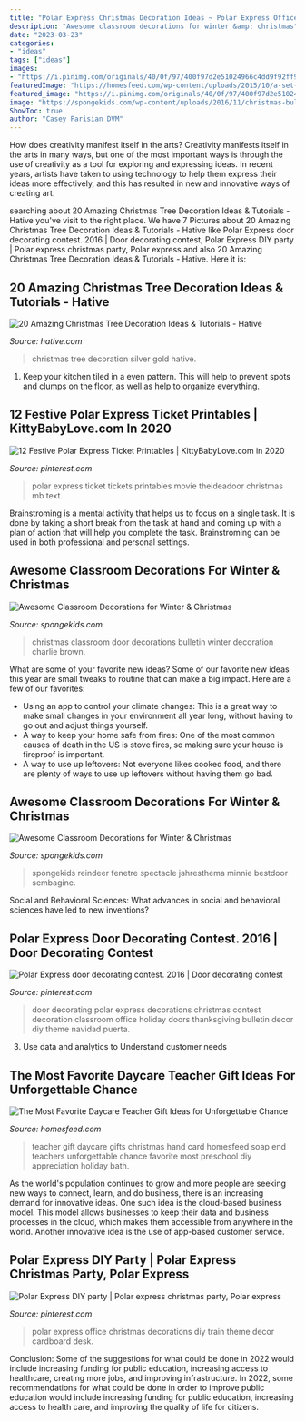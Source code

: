 ```yaml
---
title: "Polar Express Christmas Decoration Ideas ~ Polar Express Office Christmas Decorations Diy Train Theme Decor Cardboard Desk"
description: "Awesome classroom decorations for winter &amp; christmas"
date: "2023-03-23"
categories:
- "ideas"
tags: ["ideas"]
images:
- "https://i.pinimg.com/originals/40/0f/97/400f97d2e51024966c4dd9f92ff91858.jpg"
featuredImage: "https://homesfeed.com/wp-content/uploads/2015/10/a-set-of-parcel-for-daycare-teacher-gift-design-with-hand-shape-for-card-and-red-ribbon.jpg"
featured_image: "https://i.pinimg.com/originals/40/0f/97/400f97d2e51024966c4dd9f92ff91858.jpg"
image: "https://spongekids.com/wp-content/uploads/2016/11/christmas-bulletin-board/18-christmas-bulletin-board-ideas.jpg"
ShowToc: true
author: "Casey Parisian DVM"
---
```



How does creativity manifest itself in the arts?
Creativity manifests itself in the arts in many ways, but one of the most important ways is through the use of creativity as a tool for exploring and expressing ideas. In recent years, artists have taken to using technology to help them express their ideas more effectively, and this has resulted in new and innovative ways of creating art.

	

		
searching about 20 Amazing Christmas Tree Decoration Ideas &amp; Tutorials - Hative you've visit to the right place. We have 7 Pictures about 20 Amazing Christmas Tree Decoration Ideas &amp; Tutorials - Hative like Polar Express door decorating contest. 2016 | Door decorating contest, Polar Express DIY party | Polar express christmas party, Polar express and also 20 Amazing Christmas Tree Decoration Ideas &amp; Tutorials - Hative. Here it is:
		
    
## 20 Amazing Christmas Tree Decoration Ideas &amp; Tutorials - Hative

<img loading=lazy src="https://hative.com/wp-content/uploads/2015/11/christmas-tree-decoration-ideas/16-christmas-tree-decoration-ideas.jpg" onerror="this.onerror=null;this.src='https://tse3.mm.bing.net/th?id=OIP.WcPEYvFkbwLDpzynaWS0HgHaNp&amp;pid=15.1';" alt="20 Amazing Christmas Tree Decoration Ideas &amp; Tutorials - Hative">

_Source: hative.com_

>christmas tree decoration silver gold hative. 

	

1. Keep your kitchen tiled in a even pattern. This will help to prevent spots and clumps on the floor, as well as help to organize everything.

    
## 12 Festive Polar Express Ticket Printables | KittyBabyLove.com In 2020

<img loading=lazy src="https://i.pinimg.com/736x/cb/e8/f4/cbe8f4dba52c287e60de55a89f8dbeec.jpg" onerror="this.onerror=null;this.src='https://tse3.mm.bing.net/th?id=OIP.IsipxmzdQuHQxlZb04WNhQHaFA&amp;pid=15.1';" alt="12 Festive Polar Express Ticket Printables | KittyBabyLove.com in 2020">

_Source: pinterest.com_

>polar express ticket tickets printables movie theideadoor christmas mb text. 

	

Brainstroming is a mental activity that helps us to focus on a single task. It is done by taking a short break from the task at hand and coming up with a plan of action that will help you complete the task. Brainstroming can be used in both professional and personal settings.

    
## Awesome Classroom Decorations For Winter &amp; Christmas

<img loading=lazy src="https://spongekids.com/wp-content/uploads/2016/11/christmas-bulletin-board/18-christmas-bulletin-board-ideas.jpg" onerror="this.onerror=null;this.src='https://tse1.mm.bing.net/th?id=OIP.TjVqPpF4VYqsvtlJ3YVIVgHaNL&amp;pid=15.1';" alt="Awesome Classroom Decorations for Winter &amp; Christmas">

_Source: spongekids.com_

>christmas classroom door decorations bulletin winter decoration charlie brown. 

	

What are some of your favorite new ideas?
Some of our favorite new ideas this year are small tweaks to routine that can make a big impact. Here are a few of our favorites: 
- Using an app to control your climate changes: This is a great way to make small changes in your environment all year long, without having to go out and adjust things yourself. 
- A way to keep your home safe from fires: One of the most common causes of death in the US is stove fires, so making sure your house is fireproof is important. 
- A way to use up leftovers: Not everyone likes cooked food, and there are plenty of ways to use up leftovers without having them go bad.

    
## Awesome Classroom Decorations For Winter &amp; Christmas

<img loading=lazy src="https://spongekids.com/wp-content/uploads/2016/11/christmas-bulletin-board/16-christmas-bulletin-board-ideas.jpg" onerror="this.onerror=null;this.src='https://tse2.mm.bing.net/th?id=OIP.zg1GltAQEeDMpy2IHtnFsQHaJ6&amp;pid=15.1';" alt="Awesome Classroom Decorations for Winter &amp; Christmas">

_Source: spongekids.com_

>spongekids reindeer fenetre spectacle jahresthema minnie bestdoor sembagine. 

	

Social and Behavioral Sciences: What advances in social and behavioral sciences have led to new inventions?
 

    
## Polar Express Door Decorating Contest. 2016 | Door Decorating Contest

<img loading=lazy src="https://i.pinimg.com/736x/1c/95/d6/1c95d698e41a26c7ed77ffbe772dbb40--door-decorating.jpg" onerror="this.onerror=null;this.src='https://tse2.mm.bing.net/th?id=OIP.D63pQYrF_Aij-KEnRfTlEAHaNK&amp;pid=15.1';" alt="Polar Express door decorating contest. 2016 | Door decorating contest">

_Source: pinterest.com_

>door decorating polar express decorations christmas contest decoration classroom office holiday doors thanksgiving bulletin decor diy theme navidad puerta. 

	

3. Use data and analytics to Understand customer needs 

    
## The Most Favorite Daycare Teacher Gift Ideas For Unforgettable Chance

<img loading=lazy src="https://homesfeed.com/wp-content/uploads/2015/10/a-set-of-parcel-for-daycare-teacher-gift-design-with-hand-shape-for-card-and-red-ribbon.jpg" onerror="this.onerror=null;this.src='https://tse1.mm.bing.net/th?id=OIP.iNUMg5_t0BON2UrmoWUXPgHaJ3&amp;pid=15.1';" alt="The Most Favorite Daycare Teacher Gift Ideas for Unforgettable Chance">

_Source: homesfeed.com_

>teacher gift daycare gifts christmas hand card homesfeed soap end teachers unforgettable chance favorite most preschool diy appreciation holiday bath. 

	

As the world's population continues to grow and more people are seeking new ways to connect, learn, and do business, there is an increasing demand for innovative ideas. One such idea is the cloud-based business model. This model allows businesses to keep their data and business processes in the cloud, which makes them accessible from anywhere in the world. Another innovative idea is the use of app-based customer service.

    
## Polar Express DIY Party | Polar Express Christmas Party, Polar Express

<img loading=lazy src="https://i.pinimg.com/originals/40/0f/97/400f97d2e51024966c4dd9f92ff91858.jpg" onerror="this.onerror=null;this.src='https://tse3.mm.bing.net/th?id=OIP.5FALU9KDsSG4VqGxIrpa9gHaNL&amp;pid=15.1';" alt="Polar Express DIY party | Polar express christmas party, Polar express">

_Source: pinterest.com_

>polar express office christmas decorations diy train theme decor cardboard desk. 

	

Conclusion: Some of the suggestions for what could be done in 2022 would include increasing funding for public education, increasing access to healthcare, creating more jobs, and improving infrastructure.
In 2022, some recommendations for what could be done in order to improve public education would include increasing funding for public education, increasing access to health care, and improving the quality of life for citizens.

